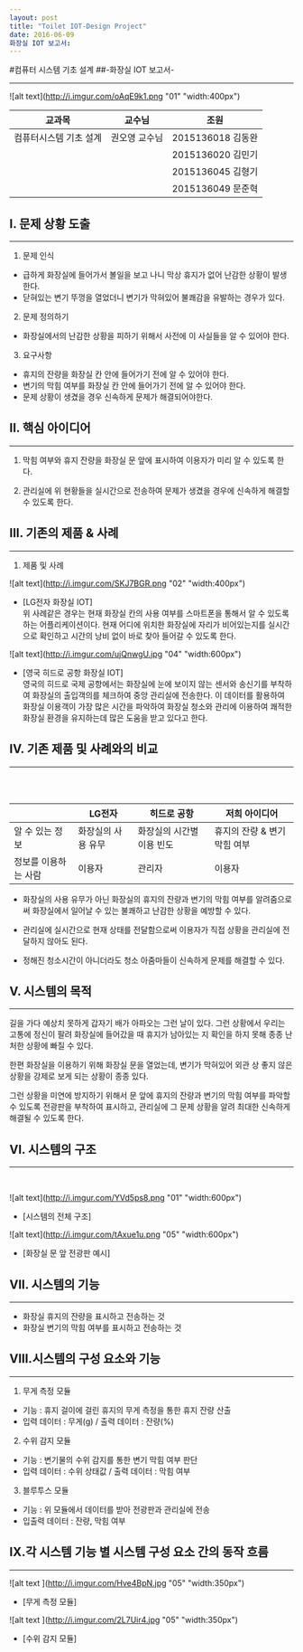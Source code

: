 ```yaml
---
layout: post
title: "Toilet IOT-Design Project"
date: 2016-06-09
화장실 IOT 보고서:
---
```



#컴퓨터 시스템 기초 설계
##-화장실 IOT 보고서-

- - -

![alt text](http://i.imgur.com/oAqE9k1.png "01" "width:400px")

| 교과목 | 교수님|조원|
|--------|--------|-|
| 컴퓨터시스템 기초 설계| 권오영 교수님|2015136018 김동완|
|  | |2015136020 김민기
|    ||2015136045 김형기 |
| |  |2015136049 문준혁|

## I. 문제 상황 도출
- - -

1. 문제 인식
 - 급하게 화장실에 들어가서 볼일을 보고 나니 막상 휴지가 없어 난감한 상황이 발생한다.
 - 닫혀있는 변기 뚜껑을 열었더니 변기가 막혀있어 불쾌감을 유발하는 경우가 있다.

2. 문제 정의하기
 - 화장실에서의 난감한 상황을 피하기 위해서 사전에 이 사실들을 알 수 있어야 한다.

3. 요구사항
 - 휴지의 잔량을 화장실 칸 안에 들어가기 전에 알 수 있어야 한다.
 - 변기의 막힘 여부를 화장실 칸 안에 들어가기 전에 알 수 있어야 한다.
 - 문제 상황이 생겼을 경우 신속하게 문제가 해결되어야한다.




## II. 핵심 아이디어
- - -

1. 막힘 여부와 휴지 잔량을 화장실 문 앞에 표시하여 이용자가 미리 알 수 있도록 한다.<br />

2. 관리실에 위 현황들을 실시간으로 전송하여 문제가 생겼을 경우에 신속하게 해결할 수 있도록 한다.<br />




## III. 기존의 제품 & 사례
- - -

1. 제품 및 사례

![alt text](http://i.imgur.com/SKJ7BGR.png "02" "width:400px")

- [LG전자 화장실 IOT]<br />
위 사례같은 경우는 현재 화장실 칸의 사용 여부를 스마트폰을 통해서 알 수 있도록 하는 어플리케이션이다.
현재 어디에 위치한 화장실에 자리가 비어있는지를 실시간으로 확인하고 시간의 낭비 없이 바로 찾아 들어갈 수 있도록 한다.



![alt text](http://i.imgur.com/ujQnwgU.jpg "04" "width:600px")

- [영국 히드로 공항 화장실 IOT]<br />
영국의 히드로 국제 공항에서는 화장실에 눈에 보이지 않는 센서와 송신기를 부착하여 화장실의 출입객의를 체크하여 중앙 관리실에 전송한다.
이 데이터를 활용하여 화장실 이용객이 가장 많은 시간을 파악하여 화장실 청소와 관리에 이용하여 쾌적한 화장실 환경을 유지하는데 많은 도움을 받고 있다고 한다.

## IV. 기존 제품 및 사례와의 비교
- - -
<br />
<br />

|        | LG전자 | 히드로 공항  |저희 아이디어|
|--------|-------|-------------|-----------|
|알 수 있는 정보| 화장실의 사용 유무|화장실의 시간별 이용 빈도|휴지의 잔량 & 변기 막힘 여부|
|정보를 이용하는 사람| 이용자|관리자|이용자|

- 화장실의 사용 유무가 아닌 화장실의 휴지의 잔량과 변기의 막힘 여부를 알려줌으로써 화장실에서 일어날 수 있는 불쾌하고 난감한 상황을 예방할 수 있다.

- 관리실에 실시간으로 현재 상태를 전달함으로써 이용자가 직접 상황을 관리실에 전달하지 않아도 된다.

- 정해진 청소시간이 아니더라도 청소 아줌마들이 신속하게 문제를 해결할 수 있다.



## V. 시스템의 목적
- - -
길을 가다 예상치 못하게 갑자기 배가 아파오는 그런 날이 있다. 그런 상황에서 우리는 고통에 정신이 팔려 화장실에 들어갔을 때 휴지가 남아있는 지 확인을 하지 못해 종종 난처한 상황에 빠질 수 있다.

한편 화장실을 이용하기 위해 화장실 문을 열었는데, 변기가 막혀있어 외관 상 좋지 않은 상황을 강제로 보게 되는 상황이 종종 있다.

그런 상황을 미연에 방지하기 위해서 문 앞에 휴지의 잔량과 변기의 막힘 여부를 파악할 수 있도록 전광판을 부착하여 표시하고, 관리실에 그 문제 상황을 알려 최대한 신속하게 해결될 수 있도록 한다.


## VI. 시스템의 구조
- - -
<br />

![alt text](http://i.imgur.com/YVd5ps8.png "01" "width:600px") 

- [시스템의 전체 구조]


![alt text](http://i.imgur.com/tAxue1u.png "05" "width:600px")

- [화장실 문 앞 전광판 예시]


## VII. 시스템의 기능
- - -
- 화장실 휴지의 잔량을 표시하고 전송하는 것<br />
- 화장실 변기의 막힘 여부를 표시하고 전송하는 것<br />



## VIII.시스템의 구성 요소와 기능
- - -

1.  무게 측정 모듈
 - 기능 : 휴지 걸이에 걸린 휴지의 무게 측정을 통한 휴지 잔량 산출
 - 입력 데이터 : 무게(g) / 출력 데이터 : 잔량(%)

2.  수위 감지 모듈
 - 기능 : 변기물의 수위 감지를 통한 변기 막힘 여부 판단
 - 입력 데이터 : 수위 상태값 / 출력 데이터 : 막힘 여부

3. 블루투스 모듈
 - 기능 : 위 모듈에서 데이터를 받아 전광판과 관리실에 전송
 - 입출력 데이터 : 잔량, 막힘 여부



## IX.각 시스템 기능 별 시스템 구성 요소 간의 동작 흐름
- - -
![alt text ](http://i.imgur.com/Hve4BpN.jpg "05" "width:350px")

 - [무게 측정 모듈]

![alt text ](http://i.imgur.com/2L7Uir4.jpg "05" "width:350px")

 - [수위 감지 모듈]